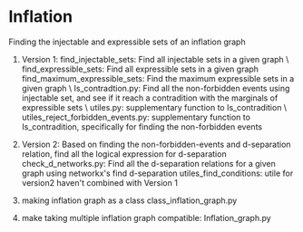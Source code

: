 # Inflation
Finding the injectable and expressible sets of an inflation graph

1. Version 1:
find_injectable_sets: Find all injectable sets in a given graph
\\
find_expressible_sets: Find all expressible sets in a given graph
find_maximum_expressible_sets: Find the maximum expressible sets in a given graph
\\
Is_contradtion.py: Find all the non-forbidden events using injectable set, and see if it reach a contradition with the marginals of expressible sets
\\
utiles.py: supplementary function to Is_contradition
\\
utiles_reject_forbidden_events.py: supplementary function to Is_contradition, specifically for finding the non-forbidden events

2. Version 2:
Based on finding the non-forbidden-events and d-separation relation, find all the logical expression for d-separation
check_d_networks.py: Find all the d-separation relations for a given graph using networkx's find d-separation
utiles_find_conditions: utile for version2 haven't combined with Version 1 


3. making inflation graph as a class
class_inflation_graph.py

4. make taking multiple inflation graph compatible:
Inflation_graph.py
